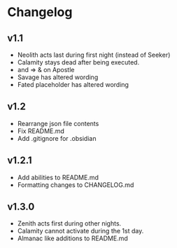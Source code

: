 # Changelog
## v1.1
* Neolith acts last during first night (instead of Seeker)
* Calamity stays dead after being executed.
* and => & on Apostle
* Savage has altered wording
* Fated placeholder has altered wording

## v1.2
* Rearrange json file contents
* Fix README.md
* Add .gitignore for .obsidian

## v1.2.1
* Add abilities to README.md
* Formatting changes to CHANGELOG.md

## v1.3.0
* Zenith acts first during other nights.
* Calamity cannot activate during the 1st day.
* Almanac like additions to README.md